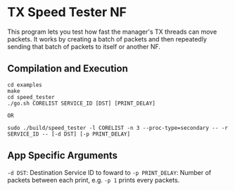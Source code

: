 TX Speed Tester NF
==
This program lets you test how fast the manager's TX threads can move packets. It works by creating a batch of packets and then repeatedly sending that batch of packets to itself or another NF.

Compilation and Execution
--
```
cd examples
make
cd speed_tester
./go.sh CORELIST SERVICE_ID [DST] [PRINT_DELAY]

OR

sudo ./build/speed_tester -l CORELIST -n 3 --proc-type=secondary -- -r SERVICE_ID -- [-d DST] [-p PRINT_DELAY]
```

App Specific Arguments
--
`-d DST`: Destination Service ID to foward to
`-p PRINT_DELAY`: Number of packets between each print, e.g. `-p 1` prints every packets.